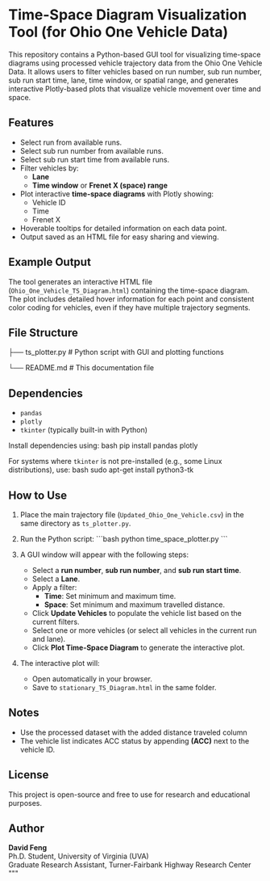 

# Time-Space Diagram Visualization Tool (for Ohio One Vehicle Data)

This repository contains a Python-based GUI tool for visualizing time-space diagrams using processed vehicle trajectory data from the Ohio One Vehicle Data.  It allows users to filter vehicles based on run number, sub run number, sub run start time, lane, time window, or spatial range, and generates interactive Plotly-based plots that visualize vehicle movement over time and space.

## Features
- Select run from available runs.
- Select sub run number from available runs.
- Select sub run start time from available runs.
- Filter vehicles by:
  - **Lane**
  - **Time window** or **Frenet X (space) range**
- Plot interactive **time-space diagrams** with Plotly showing:
  - Vehicle ID
  - Time
  - Frenet X
- Hoverable tooltips for detailed information on each data point.
- Output saved as an HTML file for easy sharing and viewing.

## Example Output
The tool generates an interactive HTML file (`Ohio_One_Vehicle_TS_Diagram.html`) containing the time-space diagram. The plot includes detailed hover information for each point and consistent color coding for vehicles, even if they have multiple trajectory segments.

## File Structure

├── ts_plotter.py        # Python script with GUI and plotting functions

└── README.md                    # This documentation file


## Dependencies
- `pandas`
- `plotly`
- `tkinter` (typically built-in with Python)

Install dependencies using:
bash
pip install pandas plotly


For systems where `tkinter` is not pre-installed (e.g., some Linux distributions), use:
bash
sudo apt-get install python3-tk


## How to Use
1. Place the main trajectory file (`Updated_Ohio_One_Vehicle.csv`) in the same directory as `ts_plotter.py`.
2. Run the Python script:
\`\`\`bash
python time_space_plotter.py
\`\`\`
3. A GUI window will appear with the following steps:

   - Select a **run number**, **sub run number**, and **sub run start time**.
   - Select a **Lane**.
   - Apply a filter:
     - **Time**: Set minimum and maximum time.
     - **Space**: Set minimum and maximum travelled distance.
   - Click **Update Vehicles** to populate the vehicle list based on the current filters.
   - Select one or more vehicles (or select all vehicles in the current run and lane).
   - Click **Plot Time-Space Diagram** to generate the interactive plot.
5. The interactive plot will:
   - Open automatically in your browser.
   - Save to `stationary_TS_Diagram.html` in the same folder.

## Notes
- Use the processed dataset with the added distance traveled column
- The vehicle list indicates ACC status by appending **(ACC)** next to the vehicle ID.

## License
This project is open-source and free to use for research and educational purposes.

## Author
**David Feng**  
Ph.D. Student, University of Virginia (UVA)  
Graduate Research Assistant, Turner-Fairbank Highway Research Center
"""
